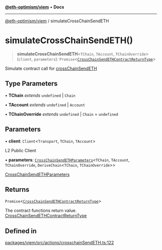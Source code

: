 [**@eth-optimism/viem**](../README.md) • **Docs**

***

[@eth-optimism/viem](../README.md) / simulateCrossChainSendETH

# simulateCrossChainSendETH()

> **simulateCrossChainSendETH**\<`TChain`, `TAccount`, `TChainOverride`\>(`client`, `parameters`): `Promise`\<[`CrossChainSendETHContractReturnType`](../type-aliases/CrossChainSendETHContractReturnType.md)\>

Simulate contract call for [crossChainSendETH](crossChainSendETH.md)

## Type Parameters

• **TChain** *extends* `undefined` \| `Chain`

• **TAccount** *extends* `undefined` \| `Account`

• **TChainOverride** *extends* `undefined` \| `Chain` = `undefined`

## Parameters

• **client**: `Client`\<`Transport`, `TChain`, `TAccount`\>

L2 Public Client

• **parameters**: [`CrossChainSendETHParameters`](../type-aliases/CrossChainSendETHParameters.md)\<`TChain`, `TAccount`, `TChainOverride`, `DeriveChain`\<`TChain`, `TChainOverride`\>\>

[CrossChainSendETHParameters](../type-aliases/CrossChainSendETHParameters.md)

## Returns

`Promise`\<[`CrossChainSendETHContractReturnType`](../type-aliases/CrossChainSendETHContractReturnType.md)\>

The contract functions return value. [CrossChainSendETHContractReturnType](../type-aliases/CrossChainSendETHContractReturnType.md)

## Defined in

[packages/viem/src/actions/crosschainSendETH.ts:122](https://github.com/ethereum-optimism/ecosystem/blob/6d6302cd415cfc874f1d86fa22a309bdd9314531/packages/viem/src/actions/crosschainSendETH.ts#L122)
